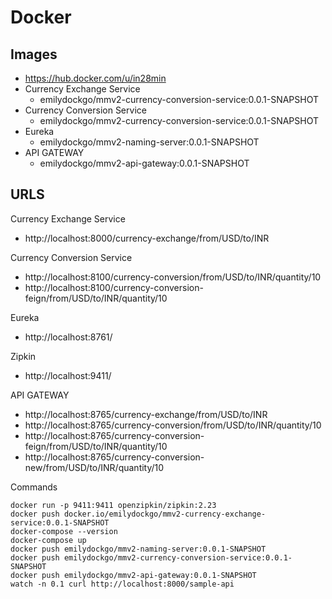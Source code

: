 # Docker
## Images
- https://hub.docker.com/u/in28min
- Currency Exchange Service
  - emilydockgo/mmv2-currency-conversion-service:0.0.1-SNAPSHOT
- Currency Conversion Service
  - emilydockgo/mmv2-currency-conversion-service:0.0.1-SNAPSHOT
- Eureka
  - emilydockgo/mmv2-naming-server:0.0.1-SNAPSHOT
- API GATEWAY
  - emilydockgo/mmv2-api-gateway:0.0.1-SNAPSHOT
## URLS
Currency Exchange Service
- http://localhost:8000/currency-exchange/from/USD/to/INR

Currency Conversion Service
- http://localhost:8100/currency-conversion/from/USD/to/INR/quantity/10
- http://localhost:8100/currency-conversion-feign/from/USD/to/INR/quantity/10

Eureka
- http://localhost:8761/

Zipkin
- http://localhost:9411/

API GATEWAY
- http://localhost:8765/currency-exchange/from/USD/to/INR
- http://localhost:8765/currency-conversion/from/USD/to/INR/quantity/10
- http://localhost:8765/currency-conversion-feign/from/USD/to/INR/quantity/10
- http://localhost:8765/currency-conversion-new/from/USD/to/INR/quantity/10

Commands
```
docker run -p 9411:9411 openzipkin/zipkin:2.23
docker push docker.io/emilydockgo/mmv2-currency-exchange-service:0.0.1-SNAPSHOT
docker-compose --version
docker-compose up
docker push emilydockgo/mmv2-naming-server:0.0.1-SNAPSHOT
docker push emilydockgo/mmv2-currency-conversion-service:0.0.1-SNAPSHOT
docker push emilydockgo/mmv2-api-gateway:0.0.1-SNAPSHOT
watch -n 0.1 curl http://localhost:8000/sample-api
```
